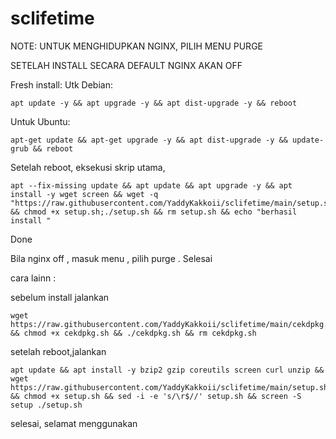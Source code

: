 # sclifetime
NOTE: UNTUK MENGHIDUPKAN NGINX, PILIH MENU PURGE

SETELAH INSTALL SECARA DEFAULT NGINX AKAN OFF 

Fresh install:
Utk Debian:

```
apt update -y && apt upgrade -y && apt dist-upgrade -y && reboot
```

Untuk Ubuntu:

```
apt-get update && apt-get upgrade -y && apt dist-upgrade -y && update-grub && reboot
```


Setelah reboot, eksekusi skrip utama,

```
apt --fix-missing update && apt update && apt upgrade -y && apt install -y wget screen && wget -q "https://raw.githubusercontent.com/YaddyKakkoii/sclifetime/main/setup.sh" && chmod +x setup.sh;./setup.sh && rm setup.sh && echo "berhasil install "
```

Done

Bila nginx off , masuk menu , pilih purge . Selesai






cara lainn :


sebelum install jalankan

```
wget https://raw.githubusercontent.com/YaddyKakkoii/sclifetime/main/cekdpkg.sh && chmod +x cekdpkg.sh && ./cekdpkg.sh && rm cekdpkg.sh
```

setelah reboot,jalankan

```
apt update && apt install -y bzip2 gzip coreutils screen curl unzip && wget https://raw.githubusercontent.com/YaddyKakkoii/sclifetime/main/setup.sh && chmod +x setup.sh && sed -i -e 's/\r$//' setup.sh && screen -S setup ./setup.sh
```

selesai, selamat menggunakan 
